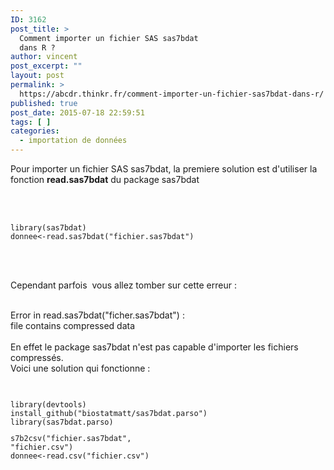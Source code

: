 ```yaml
---
ID: 3162
post_title: >
  Comment importer un fichier SAS sas7bdat
  dans R ?
author: vincent
post_excerpt: ""
layout: post
permalink: >
  https://abcdr.thinkr.fr/comment-importer-un-fichier-sas7bdat-dans-r/
published: true
post_date: 2015-07-18 22:59:51
tags: [ ]
categories:
  - importation de données
---
```

Pour importer un fichier SAS sas7bdat, la premiere solution est d'utiliser la fonction <strong>read.sas7bdat</strong> du package sas7bdat<br /><br /><br /> <pre><code><br />library(sas7bdat)<br />donnee&lt;-read.sas7bdat("fichier.sas7bdat") <br /></code></pre> <br /><br />Cependant parfois  vous allez tomber sur cette erreur :<br /><br /><p>Error in read.sas7bdat("ficher.sas7bdat") : <br /> file contains compressed data<br /><br />En effet le package sas7bdat n'est pas capable d'importer les fichiers compressés.<br />Voici une solution qui fonctionne :<br /><br /> <pre><code></p><p>library(devtools)<br />install_github("biostatmatt/sas7bdat.parso")<br />library(sas7bdat.parso)</p><p>s7b2csv("fichier.sas7bdat", "fichier.csv") <br />donnee&lt;-read.csv("fichier.csv")</p><p><br /> </code></pre>  </p>